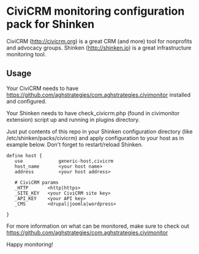 # CiviCRM monitoring configuration pack for Shinken

CiviCRM (http://civicrm.org) is a great CRM (and more) tool for nonprofits and advocacy groups.
Shinken (http://shinken.io) is a great infrastructure monitoring tool.

## Usage

Your CiviCRM needs to have https://github.com/aghstrategies/com.aghstrategies.civimonitor installed and configured. 

Your Shinken needs to have check_civicrm.php (found in civimonitor extension) script up and running in plugins directory.

Just put contents of this repo in your Shinken configuration directory (like /etc/shinken/packs/civicrm) and apply configuration to your host as in example below. Don't forget to restart/reload Shinken.


```
define host {
   use             generic-host,civicrm
   host_name       <your host name>
   address         <your host address>

   # CiviCRM params
   _HTTP       <http|https>
   _SITE_KEY   <your CiviCRM site key>
   _API_KEY    <your API key>
   _CMS        <drupal|joomla|wordpress>

}
```

For more information on what can be monitored, make sure to check out https://github.com/aghstrategies/com.aghstrategies.civimonitor

Happy monitoring!
